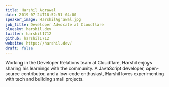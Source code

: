```yaml
---
title: Harshil Agrawal
date: 2019-07-24T18:52:51-04:00
speaker_image: HarshilAgrawal.jpg
job_title: Developer Advocate at Cloudflare
bluesky: harshil.dev
twitter: harshil1712
github: harshil1712
website: https://harshil.dev/
draft: false
---
```


Working in the Developer Relations team at Cloudflare, Harshil enjoys sharing his learnings with the community. A JavaScript developer, open-source contributor, and a low-code enthusiast, Harshil loves experimenting with tech and building small projects.
